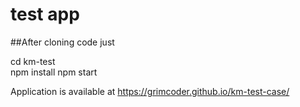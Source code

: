 # test app

##After cloning code just 

cd km-test  
npm install 
npm start

Application is available at https://grimcoder.github.io/km-test-case/
